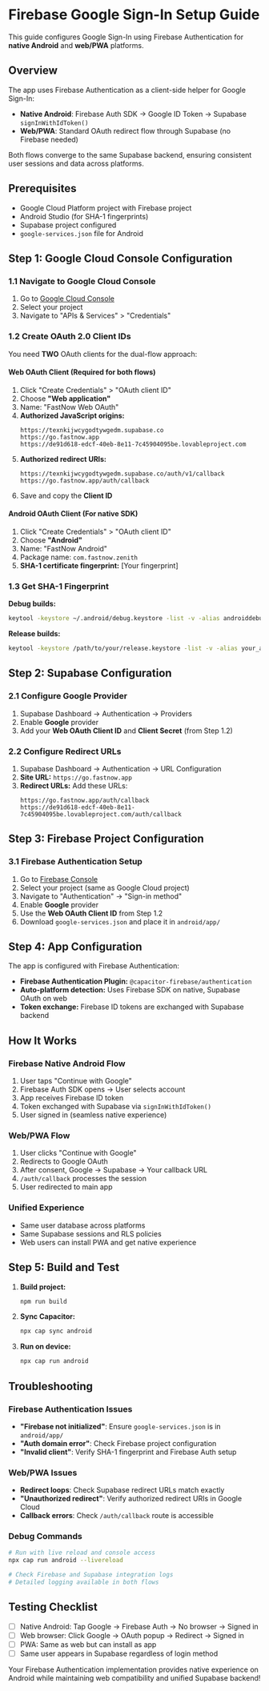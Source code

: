 # Firebase Google Sign-In Setup Guide

This guide configures Google Sign-In using Firebase Authentication for **native Android** and **web/PWA** platforms.

## Overview

The app uses Firebase Authentication as a client-side helper for Google Sign-In:
- **Native Android**: Firebase Auth SDK → Google ID Token → Supabase `signInWithIdToken()`
- **Web/PWA**: Standard OAuth redirect flow through Supabase (no Firebase needed)

Both flows converge to the same Supabase backend, ensuring consistent user sessions and data across platforms.

## Prerequisites

- Google Cloud Platform project with Firebase project
- Android Studio (for SHA-1 fingerprints)  
- Supabase project configured
- `google-services.json` file for Android

## Step 1: Google Cloud Console Configuration

### 1.1 Navigate to Google Cloud Console
1. Go to [Google Cloud Console](https://console.cloud.google.com/)
2. Select your project
3. Navigate to "APIs & Services" > "Credentials"

### 1.2 Create OAuth 2.0 Client IDs

You need **TWO** OAuth clients for the dual-flow approach:

#### Web OAuth Client (Required for both flows)
1. Click "Create Credentials" > "OAuth client ID"
2. Choose **"Web application"**
3. Name: "FastNow Web OAuth"
4. **Authorized JavaScript origins:**
   ```
   https://texnkijwcygodtywgedm.supabase.co
   https://go.fastnow.app
   https://de91d618-edcf-40eb-8e11-7c45904095be.lovableproject.com
   ```
5. **Authorized redirect URIs:**
   ```
   https://texnkijwcygodtywgedm.supabase.co/auth/v1/callback
   https://go.fastnow.app/auth/callback
   ```
6. Save and copy the **Client ID**

#### Android OAuth Client (For native SDK)
1. Click "Create Credentials" > "OAuth client ID"
2. Choose **"Android"**  
3. Name: "FastNow Android"
4. Package name: `com.fastnow.zenith`
5. **SHA-1 certificate fingerprint:** [Your fingerprint]

### 1.3 Get SHA-1 Fingerprint

**Debug builds:**
```bash
keytool -keystore ~/.android/debug.keystore -list -v -alias androiddebugkey -storepass android -keypass android
```

**Release builds:**
```bash
keytool -keystore /path/to/your/release.keystore -list -v -alias your_alias
```

## Step 2: Supabase Configuration

### 2.1 Configure Google Provider
1. Supabase Dashboard → Authentication → Providers
2. Enable **Google** provider
3. Add your **Web OAuth Client ID** and **Client Secret** (from Step 1.2)

### 2.2 Configure Redirect URLs
1. Supabase Dashboard → Authentication → URL Configuration
2. **Site URL:** `https://go.fastnow.app`
3. **Redirect URLs:** Add these URLs:
   ```
   https://go.fastnow.app/auth/callback
   https://de91d618-edcf-40eb-8e11-7c45904095be.lovableproject.com/auth/callback
   ```

## Step 3: Firebase Project Configuration

### 3.1 Firebase Authentication Setup
1. Go to [Firebase Console](https://console.firebase.google.com/)
2. Select your project (same as Google Cloud project)
3. Navigate to "Authentication" → "Sign-in method"
4. Enable **Google** provider
5. Use the **Web OAuth Client ID** from Step 1.2
6. Download `google-services.json` and place it in `android/app/`

## Step 4: App Configuration

The app is configured with Firebase Authentication:
- **Firebase Authentication Plugin:** `@capacitor-firebase/authentication`
- **Auto-platform detection:** Uses Firebase SDK on native, Supabase OAuth on web
- **Token exchange:** Firebase ID tokens are exchanged with Supabase backend

## How It Works

### Firebase Native Android Flow
1. User taps "Continue with Google"
2. Firebase Auth SDK opens → User selects account  
3. App receives Firebase ID token
4. Token exchanged with Supabase via `signInWithIdToken()`
5. User signed in (seamless native experience)

### Web/PWA Flow  
1. User clicks "Continue with Google"
2. Redirects to Google OAuth
3. After consent, Google → Supabase → Your callback URL
4. `/auth/callback` processes the session
5. User redirected to main app

### Unified Experience
- Same user database across platforms
- Same Supabase sessions and RLS policies
- Web users can install PWA and get native experience

## Step 5: Build and Test

1. **Build project:**
   ```bash
   npm run build
   ```

2. **Sync Capacitor:**
   ```bash
   npx cap sync android
   ```

3. **Run on device:**
   ```bash
   npx cap run android
   ```

## Troubleshooting

### Firebase Authentication Issues
- **"Firebase not initialized"**: Ensure `google-services.json` is in `android/app/`
- **"Auth domain error"**: Check Firebase project configuration
- **"Invalid client"**: Verify SHA-1 fingerprint and Firebase Auth setup

### Web/PWA Issues
- **Redirect loops**: Check Supabase redirect URLs match exactly
- **"Unauthorized redirect"**: Verify authorized redirect URIs in Google Cloud
- **Callback errors**: Check `/auth/callback` route is accessible

### Debug Commands
```bash
# Run with live reload and console access
npx cap run android --livereload

# Check Firebase and Supabase integration logs
# Detailed logging available in both flows
```

## Testing Checklist

- [ ] Native Android: Tap Google → Firebase Auth → No browser → Signed in
- [ ] Web browser: Click Google → OAuth popup → Redirect → Signed in
- [ ] PWA: Same as web but can install as app  
- [ ] Same user appears in Supabase regardless of login method

Your Firebase Authentication implementation provides native experience on Android while maintaining web compatibility and unified Supabase backend!